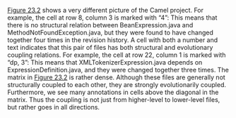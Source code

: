 [Figure 23.2](ch23.xhtml#ch23fig02) shows a very different picture of the Camel project. For example, the cell at row 8, column 3 is marked with “4”: This means that there is no structural relation between BeanExpression.java and MethodNotFoundException.java, but they were found to have changed together four times in the revision history. A cell with both a number and text indicates that this pair of files has both structural and evolutionary coupling relations. For example, the cell at row 22, column 1 is marked with “dp, 3”: This means that XMLTokenizerExpression.java depends on ExpressionDefinition.java, and they were changed together three times. The matrix in [Figure 23.2](ch23.xhtml#ch23fig02) is rather dense. Although these files are generally not structurally coupled to each other, they are strongly evolutionarily coupled. Furthermore, we see many annotations in cells above the diagonal in the matrix. Thus the coupling is not just from higher-level to lower-level files, but rather goes in all directions.